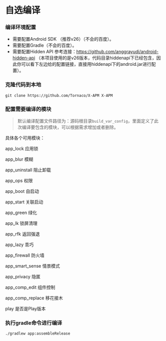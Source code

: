 # 自选编译

### 编译环境配置
* 需要配置Android SDK （推荐v26）（不会的百度）。
* 需要配置Gradle（不会的百度）。
* 需要配置Hidden API 参考连接：https://github.com/anggrayudi/android-hidden-api （本项目使用的是v26版本，代码目录hiddenapi下已经包含，因此你可以看下左边给的配置链接，直接用hiddenapi下的android.jar进行配置）。

### 克隆代码到本地
```git clone https://github.com/Tornaco/X-APM X-APM```

### 配置需要编译的模块

> 默认编译配置文件路径为：源码根目录```build_var_config```，里面定义了此次编译要包含的模块，可以根据需求增加或者删除。

具体各个可用模块：

app_lock 应用锁

app_blur 模糊

app_uninstall 阻止卸载

app_ops 权限

app_boot 自启动

app_start 关联启动

app_green 绿化

app_lk 锁屏清理

app_rfk 返回强退

app_lazy 乖巧

app_firewall 防火墙

app_smart_sense 情景模式

app_privacy 隐匿

app_comp_edit 组件控制

app_comp_replace 移花接木

play 是否是Play版本

### 执行gradle命令进行编译

```./gradlew app:assembleRelease```

